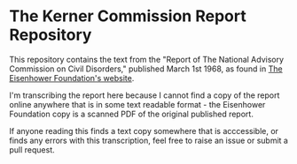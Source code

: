 # The Kerner Commission Report Repository

This repository contains the text from the "Report of The National Advisory Commission on Civil Disorders," published March 1st 1968, as found in [The Eisenhower Foundation's website](http://www.eisenhowerfoundation.org/kerner_report).

I'm transcribing the report here because I cannot find a copy of the report online anywhere that is in some text readable format - the Eisenhower Foundation copy is a scanned PDF of the original published report.

If anyone reading this finds a text copy somewhere that is acccessible, or finds any errors with this transcription, feel free to raise an issue or submit a pull request.
